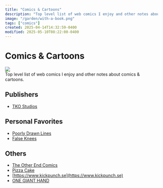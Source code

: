 ```yaml
---
title: "Comics & Cartoons"
description: "Top level list of web comics I enjoy and other notes about comics & cartoons."
image: "/garden/with-a-book.png"
tags: ["comics"]
created: 2025-04-14T14:32:59-0400
modified: 2025-05-10T08:22:00-0400
---
```

# Comics & Cartoons

![](/garden/with-a-book.png)  
Top level list of web comics I enjoy and other notes about comics & cartoons.

## Publishers

*   [TKO Studios](https://tkopresents.com)

  

## Personal Favorites

  

*   [Poorly Drawn Lines](https://poorlydrawnlines.com)
*   [False Knees](https://falseknees.com)

  

## Others

*   [The Other End Comics](https://www.kohney.com/)
*   [Pizza Cake](https://pizzacakecomic.com)
*   [https://www.kickpunch.se](https://www.kickpunch.se)
*   [ONE GIANT HAND](https://onegianthand.com/)